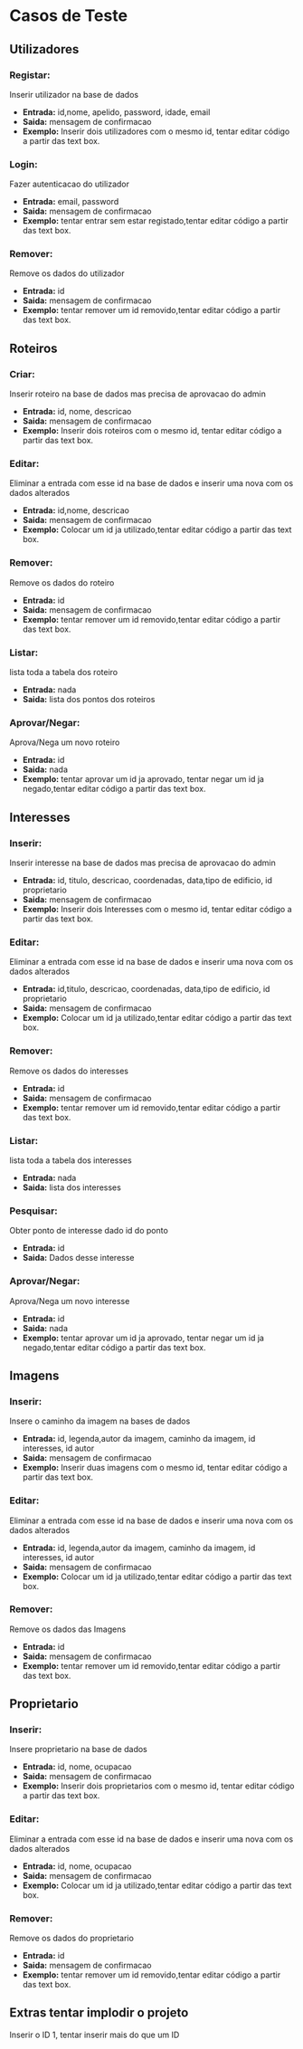 # Casos de Teste
## Utilizadores 
### Registar:
Inserir utilizador na base de dados
* **Entrada:** id,nome, apelido, password, idade, email
* **Saida:** mensagem de confirmacao
* **Exemplo:** Inserir dois utilizadores com o mesmo id, tentar editar código a partir das text box.
### Login: 
Fazer autenticacao do utilizador
* **Entrada:** email, password
* **Saida:** mensagem de confirmacao
* **Exemplo:** tentar entrar sem estar registado,tentar editar código a partir das text box.
### Remover:
Remove os dados do utilizador
* **Entrada:** id
* **Saida:** mensagem de confirmacao
* **Exemplo:** tentar remover um id removido,tentar editar código a partir das text box.
## Roteiros
### Criar:
Inserir roteiro na base de dados mas precisa de aprovacao do admin
* **Entrada:** id, nome, descricao
* **Saida:** mensagem de confirmacao
* **Exemplo:** Inserir dois roteiros com o mesmo id, tentar editar código a partir das text box.
### Editar:
Eliminar a entrada com esse id na base de dados e inserir uma nova com os dados alterados
* **Entrada:** id,nome, descricao
* **Saida:** mensagem de confirmacao
* **Exemplo:** Colocar um id ja utilizado,tentar editar código a partir das text box.
### Remover:
Remove os dados do roteiro
* **Entrada:** id
* **Saida:** mensagem de confirmacao
* **Exemplo:** tentar remover um id removido,tentar editar código a partir das text box.
### Listar:
lista toda a tabela dos roteiro
* **Entrada:** nada
* **Saida:** lista dos pontos dos roteiros
### Aprovar/Negar:
Aprova/Nega um novo roteiro
* **Entrada:** id
* **Saida:** nada
* **Exemplo:** tentar aprovar um id ja aprovado, tentar negar um id ja negado,tentar editar código a partir das text box.
## Interesses
### Inserir:
Inserir interesse na base de dados mas precisa de aprovacao do admin
* **Entrada:** id, titulo, descricao, coordenadas, data,tipo de edificio, id proprietario
* **Saida:** mensagem de confirmacao
* **Exemplo:** Inserir dois Interesses com o mesmo id, tentar editar código a partir das text box.
### Editar:
Eliminar a entrada com esse id na base de dados e inserir uma nova com os dados alterados
* **Entrada:** id,titulo, descricao, coordenadas, data,tipo de edificio, id proprietario
* **Saida:** mensagem de confirmacao
* **Exemplo:** Colocar um id ja utilizado,tentar editar código a partir das text box.	
### Remover:
Remove os dados do interesses
* **Entrada:** id
* **Saida:** mensagem de confirmacao
* **Exemplo:** tentar remover um id removido,tentar editar código a partir das text box.
### Listar:
lista toda a tabela dos interesses
* **Entrada:** nada
* **Saida:** lista dos interesses
### Pesquisar:
Obter ponto de interesse dado id do ponto
* **Entrada:** id
* **Saida:** Dados desse interesse
### Aprovar/Negar:
Aprova/Nega um novo interesse
* **Entrada:** id
* **Saida:** nada
* **Exemplo:** tentar aprovar um id ja aprovado, tentar negar um id ja negado,tentar editar código a partir das text box.
## Imagens
### Inserir:
Insere o caminho da imagem na bases de dados
* **Entrada:** id, legenda,autor da imagem, caminho da imagem, id interesses, id autor
* **Saida:** mensagem de confirmacao
* **Exemplo:** Inserir duas imagens com o mesmo id, tentar editar código a partir das text box.
### Editar:
Eliminar a entrada com esse id na base de dados e inserir uma nova com os dados alterados
* **Entrada:** id, legenda,autor da imagem, caminho da imagem, id interesses, id autor
* **Saida:** mensagem de confirmacao
* **Exemplo:** Colocar um id ja utilizado,tentar editar código a partir das text box.
### Remover:
Remove os dados das Imagens
* **Entrada:** id
* **Saida:** mensagem de confirmacao
* **Exemplo:** tentar remover um id removido,tentar editar código a partir das text box.
## Proprietario
### Inserir:
Insere proprietario na base de dados
* **Entrada:**  id, nome, ocupacao
* **Saida:** mensagem de confirmacao
* **Exemplo:** Inserir dois proprietarios com o mesmo id, tentar editar código a partir das text box.
### Editar:
Eliminar a entrada com esse id na base de dados e inserir uma nova com os dados alterados
* **Entrada:** id, nome, ocupacao
* **Saida:** mensagem de confirmacao
* **Exemplo:** Colocar um id ja utilizado,tentar editar código a partir das text box.
### Remover:
Remove os dados do proprietario
* **Entrada:** id
* **Saida:** mensagem de confirmacao
* **Exemplo:** tentar remover um id removido,tentar editar código a partir das text box.

## Extras tentar implodir o projeto
Inserir o ID 1, tentar inserir mais do que um ID  


